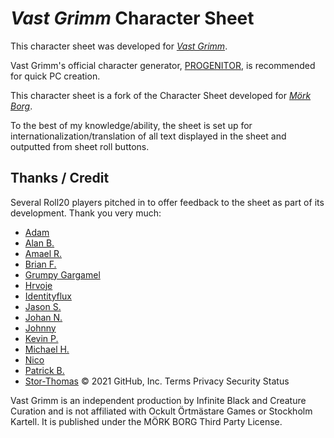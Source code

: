 # _Vast Grimm_ Character Sheet

This character sheet was developed for [_Vast Grimm_](https://vastgrimm.com).

Vast Grimm's official character generator, [PROGENITOR](https://vastgrimm.com/character-generator/), is recommended for quick PC creation.

This character sheet is a fork of the Character Sheet developed for [_Mörk Borg_](http://www.morkborg.com).

To the best of my knowledge/ability, the sheet is set up for internationalization/translation of all text displayed in the sheet and outputted from sheet roll buttons.


## Thanks / Credit

Several Roll20 players pitched in to offer feedback to the sheet as part of its development. Thank you very much:

* [Adam](https://app.roll20.net/users/1303592/)
* [Alan B.](https://app.roll20.net/users/2038344/)
* [Amael R.](https://app.roll20.net/users/1582307/)
* [Brian F.](https://app.roll20.net/users/356583/)
* [Grumpy Gargamel](https://app.roll20.net/users/5807198/)
* [Hrvoje](https://app.roll20.net/users/749407/)
* [Identityflux](https://app.roll20.net/users/259210/)
* [Jason S.](https://app.roll20.net/users/3738061/)
* [Johan N.](https://app.roll20.net/users/335164/)
* [Johnny](https://app.roll20.net/users/1602210/)
* [Kevin P.](https://app.roll20.net/users/2777612/)
* [Michael H.](https://app.roll20.net/users/3219015/)
* [Nico](https://app.roll20.net/users/184028/)
* [Patrick B.](https://app.roll20.net/users/4605895/)
* [Stor-Thomas](https://app.roll20.net/users/763588/)
© 2021 GitHub, Inc.
Terms
Privacy
Security
Status

Vast Grimm is an independent production by Infinite Black and Creature Curation and is not affiliated with Ockult Örtmästare Games or Stockholm Kartell. It is published under the MÖRK BORG Third Party License.
